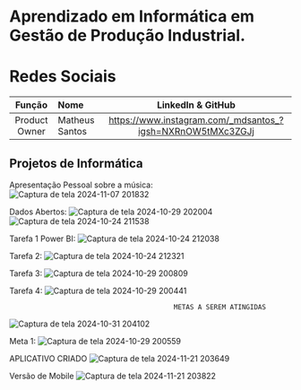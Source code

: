 # Aprendizado em Informática em Gestão de Produção Industrial.

# Redes Sociais 
|    Função     | Nome                                  |                                                                                                                                                      LinkedIn & GitHub                                                                                                                                                      |
| :-----------: | :------------------------------------ | :-------------------------------------------------------------------------------------------------------------------------------------------------------------------------------------------------------------------------------------------------------------------------------------------------------------------------: |
| Product Owner |   Matheus Santos        |https://www.instagram.com/_mdsantos_?igsh=NXRnOW5tMXc3ZGJj

    


## Projetos de Informática 
Apresentação Pessoal sobre a música: 
![Captura de tela 2024-11-07 201832](https://github.com/user-attachments/assets/d70e9320-f59b-46eb-b967-330d33b1b968)

Dados Abertos: 
![Captura de tela 2024-10-29 202004](https://github.com/user-attachments/assets/d9d7324b-79b5-4047-b5be-b4e811e5916a)
![Captura de tela 2024-10-24 211538](https://github.com/user-attachments/assets/13e6d5e5-1748-46f9-91c8-aac193c4e0b5)

Tarefa 1 Power BI:
![Captura de tela 2024-10-24 212038](https://github.com/user-attachments/assets/77dd5dac-9452-46ec-aed2-e02cdbdd9ff9)

Tarefa 2: 
![Captura de tela 2024-10-24 212321](https://github.com/user-attachments/assets/33e4be86-a55f-4674-a973-5a21ae4a70a1)

Tarefa 3:
![Captura de tela 2024-10-29 200809](https://github.com/user-attachments/assets/a8500592-c11c-452d-95b9-7b1d941015f0)

Tarefa 4: 
![Captura de tela 2024-10-29 200441](https://github.com/user-attachments/assets/52c796a1-997f-4dcf-b32e-160abd9014b7)

                                             METAS A SEREM ATINGIDAS 
![Captura de tela 2024-10-31 204102](https://github.com/user-attachments/assets/3aa6b427-8772-4f03-90d7-ae687b850b84)

Meta 1:
![Captura de tela 2024-10-29 200559](https://github.com/user-attachments/assets/df71a610-2913-469d-84d6-186a5d2ad6e8)

APLICATIVO CRIADO 
![Captura de tela 2024-11-21 203649](https://github.com/user-attachments/assets/9b87a41c-7e8b-4727-98a4-41da6d4785a1)

Versão de Mobile 
![Captura de tela 2024-11-21 203822](https://github.com/user-attachments/assets/42fd9eec-77c2-47b3-b0fc-6e5ffd5dd58c)










